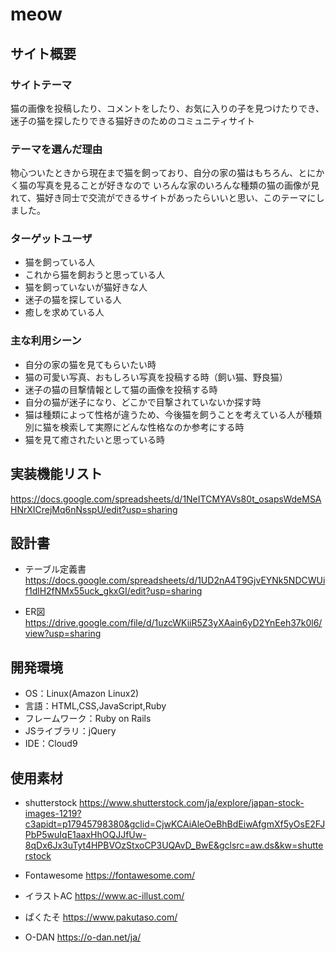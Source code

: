 # meow

## サイト概要
### サイトテーマ
猫の画像を投稿したり、コメントをしたり、お気に入りの子を見つけたりでき、迷子の猫を探したりできる猫好きのためのコミュニティサイト

### テーマを選んだ理由
物心ついたときから現在まで猫を飼っており、自分の家の猫はもちろん、とにかく猫の写真を見ることが好きなので
いろんな家のいろんな種類の猫の画像が見れて、猫好き同士で交流ができるサイトがあったらいいと思い、このテーマにしました。

### ターゲットユーザ
- 猫を飼っている人
- これから猫を飼おうと思っている人
- 猫を飼っていないが猫好きな人
- 迷子の猫を探している人
- 癒しを求めている人

### 主な利用シーン
- 自分の家の猫を見てもらいたい時
- 猫の可愛い写真、おもしろい写真を投稿する時（飼い猫、野良猫）
- 迷子の猫の目撃情報として猫の画像を投稿する時
- 自分の猫が迷子になり、どこかで目撃されていないか探す時
- 猫は種類によって性格が違うため、今後猫を飼うことを考えている人が種類別に猫を検索して実際にどんな性格なのか参考にする時
- 猫を見て癒されたいと思っている時

## 実装機能リスト
https://docs.google.com/spreadsheets/d/1NeITCMYAVs80t_osapsWdeMSAHNrXICrejMq6nNsspU/edit?usp=sharing

## 設計書
- テーブル定義書
https://docs.google.com/spreadsheets/d/1UD2nA4T9GjvEYNk5NDCWUif1dlH2fNMx55uck_gkxGI/edit?usp=sharing

- ER図
https://drive.google.com/file/d/1uzcWKiiR5Z3yXAain6yD2YnEeh37k0l6/view?usp=sharing


## 開発環境
- OS：Linux(Amazon Linux2)
- 言語：HTML,CSS,JavaScript,Ruby
- フレームワーク：Ruby on Rails
- JSライブラリ：jQuery
- IDE：Cloud9

## 使用素材
- shutterstock
https://www.shutterstock.com/ja/explore/japan-stock-images-1219?c3apidt=p17945798380&gclid=CjwKCAiAleOeBhBdEiwAfgmXf5yOsE2FJPbP5wuIqE1aaxHhOQJJfUw-8qDx6Jx3uTyt4HPBVOzStxoCP3UQAvD_BwE&gclsrc=aw.ds&kw=shutterstock

- Fontawesome
https://fontawesome.com/

- イラストAC
https://www.ac-illust.com/

- ぱくたそ
https://www.pakutaso.com/

- O-DAN
https://o-dan.net/ja/
